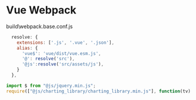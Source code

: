 # Vue Webpack

build\webpack.base.conf.js

```js
  resolve: {
    extensions: ['.js', '.vue', '.json'],
    alias: {
      'vue$': 'vue/dist/vue.esm.js',
      '@': resolve('src'),
      '@js':resolve('src/assets/js'),
    }
  },
```

```js
import $ from "@js/jquery.min.js";
require(["@js/charting_library/charting_library.min.js"], function(tv) {
```
